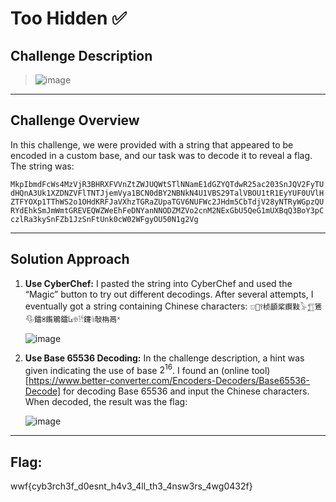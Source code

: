 # Too Hidden ✅

## Challenge Description
> ![image](https://github.com/user-attachments/assets/8ab9c48e-d3ea-4171-b248-e439cd145eaf)

----

## Challenge Overview
In this challenge, we were provided with a string that appeared to be encoded in a custom base, and our task was to decode it to reveal a flag. The string was:

`MkpIbmdFcWs4MzVjR3BHRXFVVnZtZWJUQWtSTlNNamE1dGZYQTdwR25ac203SnJQV2FyTUdHQnA3Uk1XZDNZVFlTNTJjemVya1BCN0dBY2NBNkN4U1VBS29TalVBOU1tR1EyYUF0UVlHZTFYOXp1TThWS2o1OHdKRFJaVXhzTGRaZUpaTGV6NUFWc2JHdm5CbTdjV28yNTRyWGpzQURYdEhkSmJmWmtGREVEQWZWeEhFeDNYanNNODZMZVo2cnM2NExGbU5QeG1mUXBqQ3BoY3pCczlRa3kySnFZb1JzSnFtUnk0cW02WFgyOU50N1g2Vg`

 ----

## Solution Approach
1. **Use CyberChef:** I pasted the string into CyberChef and used the “Magic” button to try out different decodings. After several attempts, I eventually got a string containing Chinese characters: `𔕷𠅦𖥣桢顲桨鑦敤𓅥𓉮鵟𔐴鐳ꌴ鑬鵴鐳𐘴𔕳𓀳鑳𔔴敧栴鬲ᕽ`

   ![image](https://github.com/user-attachments/assets/e92d980c-b066-41a6-a2a4-cc7cb3cc21d1)

2. **Use Base 65536 Decoding:** In the challenge description, a hint was given indicating the use of base $2^16$. I found an (online tool)[https://www.better-converter.com/Encoders-Decoders/Base65536-Decode] for decoding Base 65536 and input the Chinese characters. When decoded, the result was the flag:

   ![image](https://github.com/user-attachments/assets/96b10555-1978-4ee3-bd81-d188b985f406)

----
   
## Flag: 
wwf{cyb3rch3f_d0esnt_h4v3_4ll_th3_4nsw3rs_4wg0432f}


   





